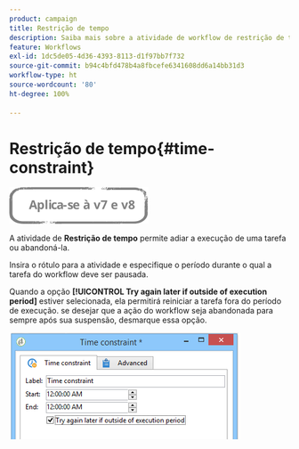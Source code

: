 ```yaml
---
product: campaign
title: Restrição de tempo
description: Saiba mais sobre a atividade de workflow de restrição de tempo
feature: Workflows
exl-id: 1dc5de05-4d36-4393-8113-d1f97bb7f732
source-git-commit: b94c4bfd478b4a8fbcefe6341608dd6a14bb31d3
workflow-type: ht
source-wordcount: '80'
ht-degree: 100%

---
```


# Restrição de tempo{#time-constraint}

![](../../assets/common.svg)

A atividade de **Restrição de tempo** permite adiar a execução de uma tarefa ou abandoná-la.

Insira o rótulo para a atividade e especifique o período durante o qual a tarefa do workflow deve ser pausada.

Quando a opção **[!UICONTROL Try again later if outside of execution period]** estiver selecionada, ela permitirá reiniciar a tarefa fora do período de execução. se desejar que a ação do workflow seja abandonada para sempre após sua suspensão, desmarque essa opção.

![](assets/s_user_scheduled_wait.png)
